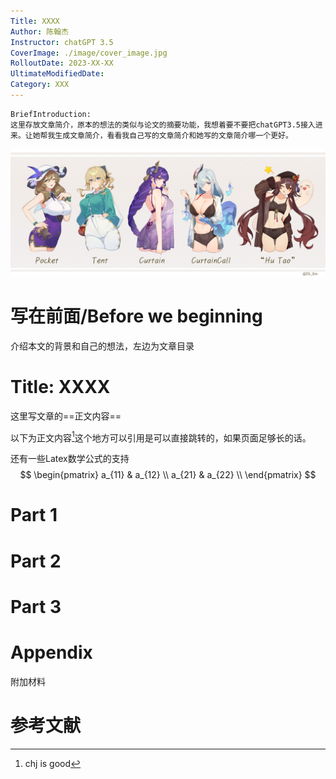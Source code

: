 ```yaml
---
Title: XXXX
Author: 陈翰杰
Instructor: chatGPT 3.5
CoverImage: ./image/cover_image.jpg
RolloutDate: 2023-XX-XX
UltimateModifiedDate:
Category: XXX
---
```


```
BriefIntroduction: 
这里存放文章简介，原本的想法的类似与论文的摘要功能，我想着要不要把chatGPT3.5接入进来。让她帮我生成文章简介，看看我自己写的文章简介和她写的文章简介哪一个更好。
```

<!-- split -->

![cover image](./image/cover_image.jpeg)

# 写在前面/Before we beginning

介绍本文的背景和自己的想法，左边为文章目录

# Title: XXXX

这里写文章的==正文内容==

以下为正文内容[^引用1]这个地方可以引用是可以直接跳转的，如果页面足够长的话。

还有一些Latex数学公式的支持
$$
\begin{pmatrix}
a_{11} & a_{12} \\
a_{21} & a_{22} \\
\end{pmatrix}
$$

# Part 1



# Part 2



# Part 3



# Appendix

附加材料

# 参考文献

[^引用1]: chj is good